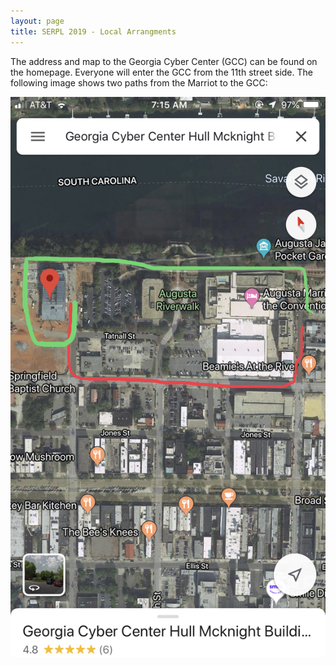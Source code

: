```yaml
---
layout: page
title: SERPL 2019 - Local Arrangments
---
```


The address and map to the Georgia Cyber Center (GCC) can be found on the homepage.  Everyone will enter the GCC from the 11th street side.  The following image shows two paths from the Marriot to the GCC:

<img src="images/paths-to-gcc.jpg">

